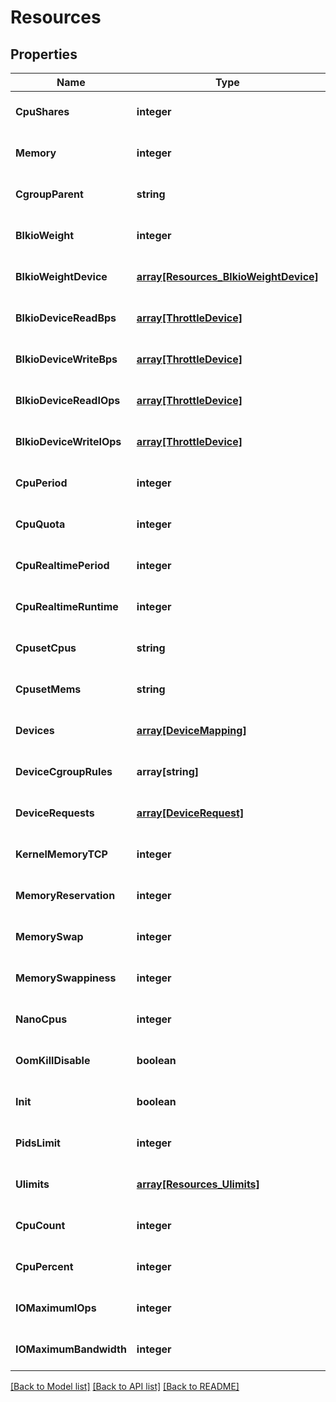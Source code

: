 # Resources

## Properties
Name | Type | Description | Notes
------------ | ------------- | ------------- | -------------
**CpuShares** | **integer** |  | [optional] [default to null]
**Memory** | **integer** |  | [optional] [default to 0]
**CgroupParent** | **string** |  | [optional] [default to null]
**BlkioWeight** | **integer** |  | [optional] [default to null]
**BlkioWeightDevice** | [**array[Resources_BlkioWeightDevice]**](Resources_BlkioWeightDevice.md) |  | [optional] [default to null]
**BlkioDeviceReadBps** | [**array[ThrottleDevice]**](ThrottleDevice.md) |  | [optional] [default to null]
**BlkioDeviceWriteBps** | [**array[ThrottleDevice]**](ThrottleDevice.md) |  | [optional] [default to null]
**BlkioDeviceReadIOps** | [**array[ThrottleDevice]**](ThrottleDevice.md) |  | [optional] [default to null]
**BlkioDeviceWriteIOps** | [**array[ThrottleDevice]**](ThrottleDevice.md) |  | [optional] [default to null]
**CpuPeriod** | **integer** |  | [optional] [default to null]
**CpuQuota** | **integer** |  | [optional] [default to null]
**CpuRealtimePeriod** | **integer** |  | [optional] [default to null]
**CpuRealtimeRuntime** | **integer** |  | [optional] [default to null]
**CpusetCpus** | **string** |  | [optional] [default to null]
**CpusetMems** | **string** |  | [optional] [default to null]
**Devices** | [**array[DeviceMapping]**](DeviceMapping.md) |  | [optional] [default to null]
**DeviceCgroupRules** | **array[string]** |  | [optional] [default to null]
**DeviceRequests** | [**array[DeviceRequest]**](DeviceRequest.md) |  | [optional] [default to null]
**KernelMemoryTCP** | **integer** |  | [optional] [default to null]
**MemoryReservation** | **integer** |  | [optional] [default to null]
**MemorySwap** | **integer** |  | [optional] [default to null]
**MemorySwappiness** | **integer** |  | [optional] [default to null]
**NanoCpus** | **integer** |  | [optional] [default to null]
**OomKillDisable** | **boolean** |  | [optional] [default to null]
**Init** | **boolean** |  | [optional] [default to null]
**PidsLimit** | **integer** |  | [optional] [default to null]
**Ulimits** | [**array[Resources_Ulimits]**](Resources_Ulimits.md) |  | [optional] [default to null]
**CpuCount** | **integer** |  | [optional] [default to null]
**CpuPercent** | **integer** |  | [optional] [default to null]
**IOMaximumIOps** | **integer** |  | [optional] [default to null]
**IOMaximumBandwidth** | **integer** |  | [optional] [default to null]

[[Back to Model list]](../README.md#documentation-for-models) [[Back to API list]](../README.md#documentation-for-api-endpoints) [[Back to README]](../README.md)


